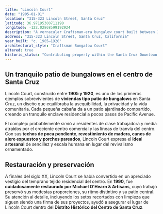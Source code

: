 ```yaml
---
title: "Lincoln Court"
date: "1905-01-01"
location: "315-323 Lincoln Street, Santa Cruz"
latitude: 36.97195300711198
longitude: -122.02868599192924
description: "A vernacular Craftsman-era bungalow court built between 1905 and 1920, later restored by Michael O’Hearn & Artisans in 1990."
address: "315-323 Lincoln Street, Santa Cruz, California"
year_built: "c. 1905–1920"
architectural_style: "Craftsman Bungalow Court"
altered: true
historic_status: "Contributing property within the Santa Cruz Downtown Historic District"
---
```


## Un tranquilo patio de bungalows en el centro de Santa Cruz

Lincoln Court, construido entre **1905 y 1920**, es uno de los primeros ejemplos sobrevivientes de **viviendas tipo patio de bungalows** en Santa Cruz, un diseño que equilibraba la asequibilidad, la privacidad y la vida comunitaria. Cada pequeña cabaña da a un patio ajardinado compartido, creando un tranquilo enclave residencial a pocos pasos de Pacific Avenue.

El complejo probablemente sirvió a residentes de clase trabajadora y media atraídos por el creciente centro comercial y las líneas de tranvía del centro. Con sus **techos de poca pendiente, revestimiento de madera, canes de alero expuestos y porches pareados**, Lincoln Court expresa el **ideal artesanal** de sencillez y escala humana en lugar del revivalismo ornamentado.

## Restauración y preservación

A finales del siglo XX, Lincoln Court se había convertido en un apreciado vestigio del temprano tejido residencial del centro. En **1990**, fue **cuidadosamente restaurado por Michael O'Hearn & Artisans**, cuyo trabajo preservó sus modestas proporciones, su ritmo distintivo y su patio central. Su atención al detalle, incluyendo los setos recortados con limpieza que siguen siendo una firma de sus proyectos, ayudó a asegurar el lugar de Lincoln Court dentro del **Distrito Histórico del Centro de Santa Cruz**.